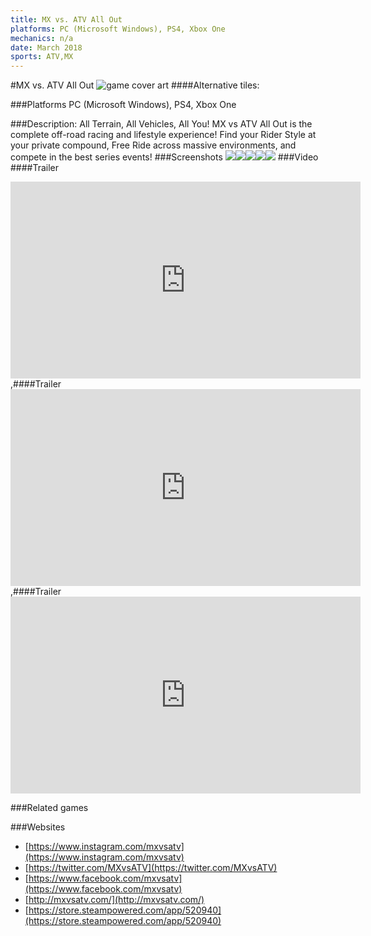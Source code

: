 ```yaml
---
title: MX vs. ATV All Out
platforms: PC (Microsoft Windows), PS4, Xbox One
mechanics: n/a
date: March 2018
sports: ATV,MX
---
```

#MX vs. ATV All Out
![game cover art](//images.igdb.com/igdb/image/upload/t_cover_big/bs8kozrjvnnkxmfvurew.jpg "Logo Title Text 1")
####Alternative tiles:

###Platforms
PC (Microsoft Windows), PS4, Xbox One

###Description:
All Terrain, All Vehicles, All You! MX vs ATV All Out is the complete off-road racing and lifestyle experience! Find your Rider Style at your private compound, Free Ride across massive environments, and compete in the best series events!
###Screenshots
<a target="_blank" rel="noopener noreferrer" href="//images.igdb.com/igdb/image/upload/t_cover_big/uojjumyn7t6a5hjmt0np.jpg"><img src="//images.igdb.com/igdb/image/upload/t_thumb/uojjumyn7t6a5hjmt0np.jpg"/></a><a target="_blank" rel="noopener noreferrer" href="//images.igdb.com/igdb/image/upload/t_cover_big/kz1vchakrewskyzpit0l.jpg"><img src="//images.igdb.com/igdb/image/upload/t_thumb/kz1vchakrewskyzpit0l.jpg"/></a><a target="_blank" rel="noopener noreferrer" href="//images.igdb.com/igdb/image/upload/t_cover_big/b3ktgr1hrv6ba3agunjd.jpg"><img src="//images.igdb.com/igdb/image/upload/t_thumb/b3ktgr1hrv6ba3agunjd.jpg"/></a><a target="_blank" rel="noopener noreferrer" href="//images.igdb.com/igdb/image/upload/t_cover_big/dgzjkxkbqhndvjjotteq.jpg"><img src="//images.igdb.com/igdb/image/upload/t_thumb/dgzjkxkbqhndvjjotteq.jpg"/></a><a target="_blank" rel="noopener noreferrer" href="//images.igdb.com/igdb/image/upload/t_cover_big/cadia6rw7scofoojpa0s.jpg"><img src="//images.igdb.com/igdb/image/upload/t_thumb/cadia6rw7scofoojpa0s.jpg"/></a>
###Video
####Trailer

<iframe width="560" height="315" src="https://www.youtube.com/embed/J6P_R0N0HD4" frameborder="0" allowfullscreen></iframe>
,####Trailer

<iframe width="560" height="315" src="https://www.youtube.com/embed/yIQyq0FEWLk" frameborder="0" allowfullscreen></iframe>
,####Trailer

<iframe width="560" height="315" src="https://www.youtube.com/embed/xEAVFHa5o84" frameborder="0" allowfullscreen></iframe>

###Related games

###Websites
* [https://www.instagram.com/mxvsatv](https://www.instagram.com/mxvsatv)
* [https://twitter.com/MXvsATV](https://twitter.com/MXvsATV)
* [https://www.facebook.com/mxvsatv](https://www.facebook.com/mxvsatv)
* [http://mxvsatv.com/](http://mxvsatv.com/)
* [https://store.steampowered.com/app/520940](https://store.steampowered.com/app/520940)
